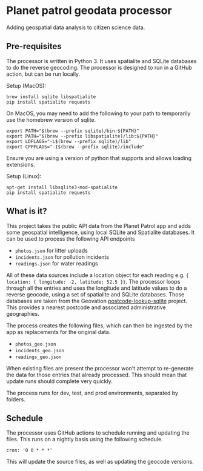 # Planet patrol geodata processor

Adding geospatial data analysis to citizen science data.

## Pre-requisites

The processor is written in Python 3. It uses spatialite and SQLite databases to do the reverse geocoding. The processor is designed to run in a GitHub action, but can be run locally.

Setup (MacOS):

```console
brew install sqlite libspatialite
pip install spatialite requests
```

On MacOS, you may need to add the following to your path to temporarily use the homebrew version of sqlite.

```console
export PATH="$(brew --prefix sqlite)/bin:${PATH}"
export PATH="$(brew --prefix libspatialite)/lib:${PATH}"
export LDFLAGS="-L$(brew --prefix sqlite)/lib"
export CPPFLAGS="-I$(brew --prefix sqlite)/include"
```

Ensure you are using a version of python that supports and allows loading extensions.

Setup (Linux):

```console
apt-get install libsqlite3-mod-spatialite
pip install spatialite requests
```

## What is it?

This project takes the public API data from the Planet Patrol app and adds some geospatial intelligence, using local SQLite and Spatialite databases. It can be used to process the following API endpoints

- `photos.json` for litter uploads
- `incidents.json` for pollution incidents
- `readings.json` for water readings

All of these data sources include a location object for each reading e.g. `{ location: { longitude: -2, latitude: 52.5 }}`. The processor loops through all the entries and uses the longitude and latitude values to do a reverse geocode, using a set of spatialite and SQLite databases. Those databases are taken from the Geovation [postcode-lookup-sqlite](https://github.com/Geovation/postcode-lookup-sqlite) project. This provides a nearest postcode and associated administrative geographies.

The process creates the following files, which can then be ingested by the app as replacements for the original data.

- `photos_geo.json`
- `incidents_geo.json`
- `readings_geo.json`

When existing files are present the processor won't attempt to re-generate the data for those entries that already processed. This should mean that update runs should complete very quickly.

The process runs for dev, test, and prod environments, separated by folders.

## Schedule

The processor uses GitHub actions to schedule running and updating the files. This runs on a nightly basis using the following schedule.

```
cron: '0 0 * * *'
```

This will update the source files, as well as updating the geocode versions.
